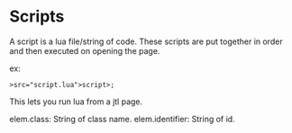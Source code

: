 # Scripts

A script is a lua file/string of code. These scripts are put together in order and then executed on opening the page.

ex:
```jtl
>src="script.lua">script>;
```
This lets you run lua from a jtl page.

elem.class: String of class name.
elem.identifier: String of id.